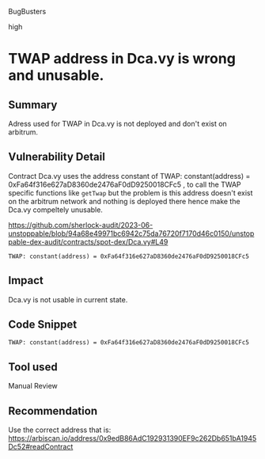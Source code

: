 BugBusters

high

# TWAP address in Dca.vy is wrong and unusable.

## Summary
Adress used for TWAP in Dca.vy is not deployed and don't exist on arbitrum.
## Vulnerability Detail
Contract Dca.vy uses the address constant of TWAP: constant(address) = 0xFa64f316e627aD8360de2476aF0dD9250018CFc5 , to call the TWAP specific functions like `getTwap` but the problem is this address doesn't exist on the arbitrum network and nothing is deployed there hence make the Dca.vy compeltely unusable.

https://github.com/sherlock-audit/2023-06-unstoppable/blob/94a68e49971bc6942c75da76720f7170d46c0150/unstoppable-dex-audit/contracts/spot-dex/Dca.vy#L49

```solidity
TWAP: constant(address) = 0xFa64f316e627aD8360de2476aF0dD9250018CFc5 
```

## Impact
Dca.vy is not  usable in current state.
## Code Snippet
```solidity
TWAP: constant(address) = 0xFa64f316e627aD8360de2476aF0dD9250018CFc5 
```
## Tool used

Manual Review

## Recommendation
Use the correct address that is: https://arbiscan.io/address/0x9edB86AdC192931390EF9c262Db651bA1945Dc52#readContract